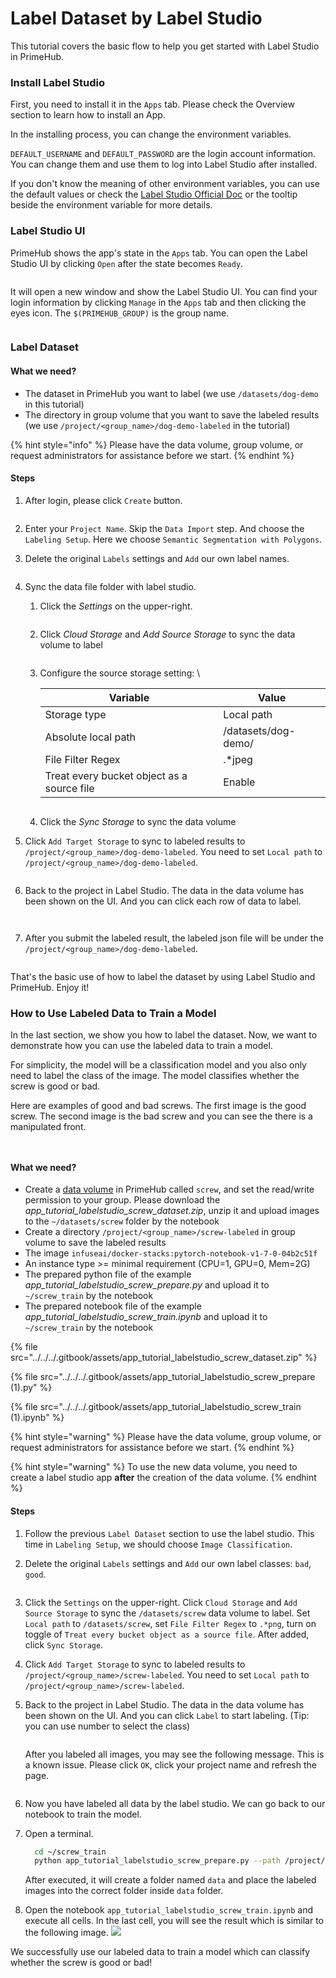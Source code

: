 # Label Dataset by Label Studio

This tutorial covers the basic flow to help you get started with Label Studio in PrimeHub.

### Install Label Studio

First, you need to install it in the `Apps` tab. Please check the Overview section to learn how to install an App.

In the installing process, you can change the environment variables.

`DEFAULT_USERNAME` and `DEFAULT_PASSWORD` are the login account information. You can change them and use them to log into Label Studio after installed.

If you don't know the meaning of other environment variables, you can use the default values or check the [Label Studio Official Doc](https://labelstud.io/guide/start.html#Command-line-arguments-for-starting-Label-Studio) or the tooltip beside the environment variable for more details.

### Label Studio UI

PrimeHub shows the app's state in the `Apps` tab. You can open the Label Studio UI by clicking `Open` after the state becomes `Ready`.

<figure><img src="../../../.gitbook/assets/app_tutorial_labelstudio_login_page (1).png" alt=""><figcaption></figcaption></figure>

It will open a new window and show the Label Studio UI. You can find your login information by clicking `Manage` in the `Apps` tab and then clicking the eyes icon. The `$(PRIMEHUB_GROUP)` is the group name.

<figure><img src="../../../.gitbook/assets/app_tutorial_labelstudio_login_info (1).png" alt=""><figcaption></figcaption></figure>

### Label Dataset

#### What we need?

* The dataset in PrimeHub you want to label (we use `/datasets/dog-demo` in this tutorial)
* The directory in group volume that you want to save the labeled results (we use `/project/<group_name>/dog-demo-labeled` in the tutorial)

{% hint style="info" %}
Please have the data volume, group volume, or request administrators for assistance before we start.
{% endhint %}

#### Steps

1.  After login, please click `Create` button.

    <figure><img src="../../../.gitbook/assets/app_tutorial_labelstudio_create (1).png" alt=""><figcaption></figcaption></figure>
2. Enter your `Project Name`. Skip the `Data Import` step. And choose the `Labeling Setup`. Here we choose `Semantic Segmentation with Polygons`.
3.  Delete the original `Labels` settings and `Add` our own label names.

    <figure><img src="../../../.gitbook/assets/app_tutorial_labelstudio_labeling_setup (1).png" alt=""><figcaption></figcaption></figure>
4. Sync the data file folder with label studio.
   1.  Click the _Settings_ on the upper-right.&#x20;

       <figure><img src="../../../.gitbook/assets/label_4a.png" alt=""><figcaption></figcaption></figure>


   2.  Click _Cloud Storage_ and _Add Source Storage_ to sync the data volume to label

       <figure><img src="../../../.gitbook/assets/label_4b.png" alt=""><figcaption></figcaption></figure>
   3.  Configure the source storage setting: \


       | Variable                                   | Value               |
       | ------------------------------------------ | ------------------- |
       | Storage type                               | Local path          |
       | Absolute local path                        | /datasets/dog-demo/ |
       | File Filter Regex                          | .\*jpeg             |
       | Treat every bucket object as a source file | Enable              |

       <figure><img src="../../../.gitbook/assets/label_4c.png" alt=""><figcaption></figcaption></figure>
   4. Click the _Sync Storage_ to sync the data volume
5.  Click `Add Target Storage` to sync to labeled results to `/project/<group_name>/dog-demo-labeled`. You need to set `Local path` to `/project/<group_name>/dog-demo-labeled`.

    <figure><img src="../../../.gitbook/assets/app_tutorial_labelstudio_sync_target.gif" alt=""><figcaption></figcaption></figure>
6.  Back to the project in Label Studio. The data in the data volume has been shown on the UI. And you can click each row of data to label.

    <figure><img src="../../../.gitbook/assets/app_tutorial_labelstudio_sync_result (1).png" alt=""><figcaption></figcaption></figure>

    <figure><img src="../../../.gitbook/assets/app_tutorial_labelstudio_labeled (1).png" alt=""><figcaption></figcaption></figure>
7.  After you submit the labeled result, the labeled json file will be under the `/project/<group_name>/dog-demo-labeled`.

    <figure><img src="../../../.gitbook/assets/app_tutorial_labelstudio_labeled_json (1).png" alt=""><figcaption></figcaption></figure>

That's the basic use of how to label the dataset by using Label Studio and PrimeHub. Enjoy it!

### How to Use Labeled Data to Train a Model

In the last section, we show you how to label the dataset. Now, we want to demonstrate how you can use the labeled data to train a model.

For simplicity, the model will be a classification model and you also only need to label the class of the image. The model classifies whether the screw is good or bad.

Here are examples of good and bad screws. The first image is the good screw. The second image is the bad screw and you can see the there is a manipulated front.

<figure><img src="../../../.gitbook/assets/app_tutorial_labelstudio_screw_good (1).png" alt=""><figcaption></figcaption></figure>

<figure><img src="../../../.gitbook/assets/app_tutorial_labelstudio_screw_bad (1).png" alt=""><figcaption></figcaption></figure>

#### What we need?

* Create a [data volume](../../../administrator-guide/volume-management/#creating-new-volume) in PrimeHub called `screw`, and set the read/write permission to your group. Please download the _app\_tutorial\_labelstudio\_screw\_dataset.zip_, unzip it and upload images to the `~/datasets/screw` folder by the notebook
* Create a directory `/project/<group_name>/screw-labeled` in group volume to save the labeled results
* The image `infuseai/docker-stacks:pytorch-notebook-v1-7-0-04b2c51f`
* An instance type >= minimal requirement (CPU=1, GPU=0, Mem=2G)
* The prepared python file of the example _app\_tutorial\_labelstudio\_screw\_prepare.py_ and upload it to `~/screw_train` by the notebook
* The prepared notebook file of the example _app\_tutorial\_labelstudio\_screw\_train.ipynb_ and upload it to `~/screw_train` by the notebook

{% file src="../../../.gitbook/assets/app_tutorial_labelstudio_screw_dataset.zip" %}

{% file src="../../../.gitbook/assets/app_tutorial_labelstudio_screw_prepare (1).py" %}

{% file src="../../../.gitbook/assets/app_tutorial_labelstudio_screw_train (1).ipynb" %}

{% hint style="warning" %}
Please have the data volume, group volume, or request administrators for assistance before we start.
{% endhint %}

{% hint style="warning" %}
To use the new data volume, you need to create a label studio app **after** the creation of the data volume.
{% endhint %}

#### Steps

1. Follow the previous `Label Dataset` section to use the label studio. This time in `Labeling Setup`, we should choose `Image Classification`.
2.  Delete the original `Labels` settings and `Add` our own label classes: `bad`, `good`.

    <figure><img src="../../../.gitbook/assets/app_tutorial_labelstudio_screw_label_classes (1).png" alt=""><figcaption></figcaption></figure>
3. Click the `Settings` on the upper-right. Click `Cloud Storage` and `Add Source Storage` to sync the `/datasets/screw` data volume to label. Set `Local path` to `/datasets/screw`, set `File Filter Regex` to `.*png`, turn on toggle of `Treat every bucket object as a source file`. After added, click `Sync Storage`.
4. Click `Add Target Storage` to sync to labeled results to `/project/<group_name>/screw-labeled`. You need to set `Local path` to `/project/<group_name>/screw-labeled`.
5.  Back to the project in Label Studio. The data in the data volume has been shown on the UI. And you can click `Label` to start labeling. (Tip: you can use number to select the class)

    <figure><img src="../../../.gitbook/assets/app_tutorial_labelstudio_screw_label_start (1).png" alt=""><figcaption></figcaption></figure>

    After you labeled all images, you may see the following message. This is a known issue. Please click `OK`, click your project name and refresh the page.

    <figure><img src="../../../.gitbook/assets/app_tutorial_labelstudio_screw_label_completed (1).png" alt=""><figcaption></figcaption></figure>
6. Now you have labeled all data by the label studio. We can go back to our notebook to train the model.
7.  Open a terminal.

    ```bash
      cd ~/screw_train
      python app_tutorial_labelstudio_screw_prepare.py --path /project/<group_name>/screw-labeled/
    ```

    After executed, it will create a folder named `data` and place the labeled images into the correct folder inside `data` folder.
8. Open the notebook `app_tutorial_labelstudio_screw_train.ipynb` and execute all cells. In the last cell, you will see the result which is similar to the following image. ![](<../../../.gitbook/assets/app\_tutorial\_labelstudio\_screw\_train\_completed (1).png>)

We successfully use our labeled data to train a model which can classify whether the screw is good or bad!
